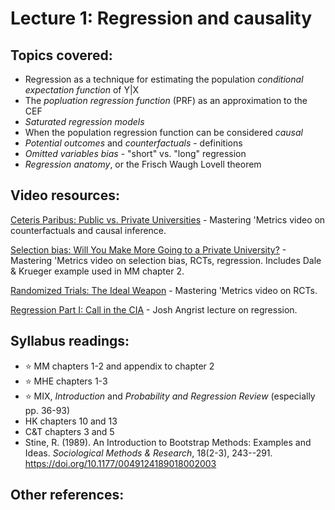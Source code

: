 # Lecture 1: Regression and causality

## Topics covered:

* Regression as a technique for estimating the population *conditional expectation function* of Y|X
* The *popluation regression function* (PRF) as an approximation to the CEF
* *Saturated regression models* 
* When the population regression function can be considered *causal*
* *Potential outcomes* and *counterfactuals* - definitions
* *Omitted variables bias* - "short" vs. "long" regression
* *Regression anatomy*, or the Frisch Waugh Lovell theorem

## Video resources:

[Ceteris Paribus: Public vs. Private Universities](https://www.youtube.com/watch?v=iPBV3BlV7jk) - Mastering 'Metrics video on counterfactuals and causal inference.

[Selection bias: Will You Make More Going to a Private University?](https://www.youtube.com/watch?v=6YrIDhaUQOE) - Mastering 'Metrics video on selection bias, RCTs, regression. Includes Dale & Krueger example used in MM chapter 2.

[Randomized Trials: The Ideal Weapon](https://www.youtube.com/watch?v=eGRd8jBdNYg&list=RDCMUCnkEhPBMZcEO0QGu51fDFDg&index=2) - Mastering 'Metrics video on RCTs.

[Regression Part I: Call in the CIA](https://www.youtube.com/watch?v=OwNxEaOF8yY) - Josh Angrist lecture on regression.

## Syllabus readings:

* :star: MM chapters 1-2 and appendix to chapter 2
* :star: MHE chapters 1-3
* :star: MIX, *Introduction* and *Probability and Regression Review* (especially pp. 36-93)
* HK chapters 10 and 13
* C&T chapters 3 and 5
* Stine, R. (1989). An Introduction to Bootstrap Methods: Examples and Ideas. *Sociological Methods & Research*, 18(2-3), 243--291. https://doi.org/10.1177/0049124189018002003

## Other references:
